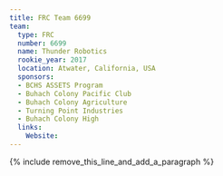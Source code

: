 ```yaml
---
title: FRC Team 6699
team:
  type: FRC
  number: 6699
  name: Thunder Robotics
  rookie_year: 2017
  location: Atwater, California, USA
  sponsors:
  - BCHS ASSETS Program
  - Buhach Colony Pacific Club
  - Buhach Colony Agriculture
  - Turning Point Industries
  - Buhach Colony High
  links:
    Website:
---
```


{% include remove_this_line_and_add_a_paragraph %}